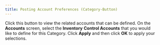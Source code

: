 ```yaml
---
title: Posting Account Preferences (Category-Button)
---
```



Click this button to view the related accounts that can be defined.  On the **Accounts** screen, select  the **Inventory** **Control 
 Accounts** that you would like to define for this Category. Click  **Apply** and then click **OK**  to apply your selections.
